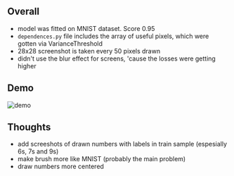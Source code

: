 ## Overall
- model was fitted on MNIST dataset. Score 0.95
- `dependences.py` file includes the array of useful pixels, which were gotten via VarianceThreshold
- 28x28 screenshot is taken every 50 pixels drawn
- didn't use the blur effect for screens, 'cause the losses were getting higher
## Demo
![demo](https://github.com/wpnya/Number-prediction/assets/121402730/87b30fde-3c7f-42a0-ad03-99d64e098202)
## Thoughts
- add screeshots of drawn numbers with labels in train sample (espesially 6s, 7s and 9s)
- make brush more like MNIST (probably the main problem)
- draw numbers more centered
